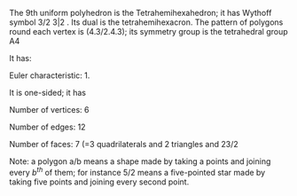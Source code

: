 The 9th uniform polyhedron is the Tetrahemihexahedron; it has Wythoff
symbol 3/2 3|2 . Its dual is the tetrahemihexacron. The pattern of
polygons round each vertex is (4.3/2.4.3); its symmetry group is the
tetrahedral group A4

It has:

Euler characteristic: 1.

It is one-sided; it has

Number of vertices: 6

Number of edges: 12

Number of faces: 7 (=3 quadrilaterals and 2 triangles and
2<span>3/2</span>

Note: a polygon a/b means a shape made by taking a points and joining
every $b^{th}$ of them; for instance 5/2 means a five-pointed star made
by taking five points and joining every second point.
